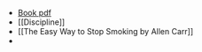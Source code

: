 - [Book pdf](./../04-book-pdfs/Book.md)
- [[Discipline]]
- [[The Easy Way to Stop Smoking  by Allen Carr]]
- 
